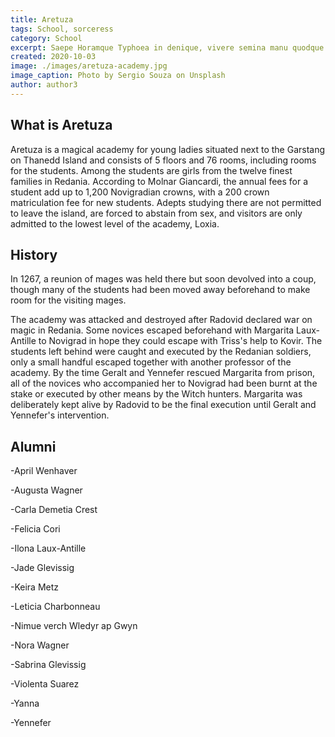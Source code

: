```yaml
---
title: Aretuza
tags: School, sorceress
category: School
excerpt: Saepe Horamque Typhoea in denique, vivere semina manu quodque hic quia et iam natis. Vincere ferociaarva.
created: 2020-10-03
image: ./images/aretuza-academy.jpg
image_caption: Photo by Sergio Souza on Unsplash
author: author3
---
```


## What is Aretuza

Aretuza is a magical academy for young ladies situated next to the Garstang on Thanedd Island and consists of 5 floors and 76 rooms, including rooms for the students.
Among the students are girls from the twelve finest families in Redania. According to Molnar Giancardi, the annual fees for a student add up to 1,200 Novigradian crowns, with a 200 crown matriculation fee for new students. Adepts studying there are not permitted to leave the island, are forced to abstain from sex, and visitors are only admitted to the lowest level of the academy, Loxia.

## History

In 1267, a reunion of mages was held there but soon devolved into a coup, though many of the students had been moved away beforehand to make room for the visiting mages.

The academy was attacked and destroyed after Radovid declared war on magic in Redania. Some novices escaped beforehand with Margarita Laux-Antille to Novigrad in hope they could escape with Triss's help to Kovir. The students left behind were caught and executed by the Redanian soldiers, only a small handful escaped together with another professor of the academy. By the time Geralt and Yennefer rescued Margarita from prison, all of the novices who accompanied her to Novigrad had been burnt at the stake or executed by other means by the Witch hunters. Margarita was deliberately kept alive by Radovid to be the final execution until Geralt and Yennefer's intervention.

## Alumni

-April Wenhaver

-Augusta Wagner

-Carla Demetia Crest

-Felicia Cori

-Ilona Laux-Antille

-Jade Glevissig

-Keira Metz

-Leticia Charbonneau

-Nimue verch Wledyr ap Gwyn

-Nora Wagner

-Sabrina Glevissig

-Violenta Suarez

-Yanna

-Yennefer